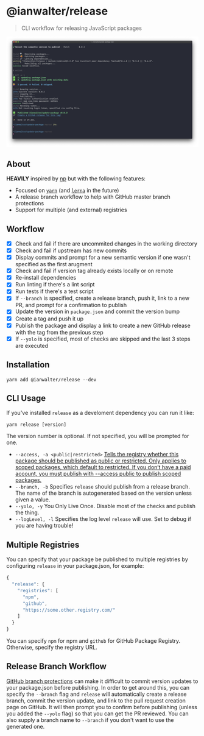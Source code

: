 # @ianwalter/release
> CLI workflow for releasing JavaScript packages

![Screenshot](screenshot.png)

## About

**HEAVILY** inspired by [np][npUrl] but with the following features:

* Focused on [`yarn`][yarnUrl] (and [`lerna`][lernaUrl] in the future)
* A release branch workflow to help with GitHub master branch protections
* Support for multiple (and external) registries

## Workflow

- [x] Check and fail if there are uncommited changes in the working directory
- [x] Check and fail if upstream has new commits
- [x] Display commits and prompt for a new semantic version if one wasn't
      specified as the first arugment
- [x] Check and fail if version tag already exists locally or on remote
- [x] Re-install dependencies
- [x] Run linting if there's a lint script
- [x] Run tests if there's a test script
- [x] If `--branch` is specified, create a release branch, push it, link to a
      new PR, and prompt for a confirmation to publish
- [x] Update the version in `package.json` and commit the version bump
- [x] Create a tag and push it up
- [x] Publish the package and display a link to create a new GitHub release with
      the tag from the previous step
- [x] If `--yolo` is specified, most of checks are skipped and the last 3 steps
      are executed

## Installation

```console
yarn add @ianwalter/release --dev
```

## CLI Usage

If you've installed `release` as a develoment dependency you can run it like:

```console
yarn release [version]
```

The version number is optional. If not specified, you will be prompted for one.

* `--access, -a <public|restricted>` [Tells the registry whether this package
  should be published as public or restricted. Only applies to scoped packages,
  which default to restricted. If you don’t have a paid account, you must
  publish with --access public to publish scoped packages.][npmPublishUrl]
* `--branch, -b` Specifies `release` should publish from a release branch. The
  name of the branch is autogenerated based on the version unless given a value.
* `--yolo, -y` You Only Live Once. Disable most of the checks and publish the
  thing.
* `--logLevel, -l` Specifies the log level `release` will use. Set to debug if
  you are having trouble!

## Multiple Registries

You can specify that your package be published to multiple registries by
configuring `release` in your package.json, for example:

```js
{
  "release": {
    "registries": [
      "npm",
      "github",
      "https://some.other.registry.com/"
    ]
  }
}
```

You can specify `npm` for npm and `github` for GitHub Package Registry.
Otherwise, specify the registry URL.

## Release Branch Workflow

[GitHub branch protections][protectionsUrl] can make it difficult to commit
version updates to your package.json before publishing. In order to get around
this, you can specify the `--branch` flag and `release` will automatically
create a release branch, commit the version update, and link to the pull request
creation page on GitHub. It will then prompt you to confirm before publishing
(unless you added the `--yolo` flag) so that you can get the PR reviewed. You
can also supply a branch name to `--branch` if you don't want to use the
generated one.

[npUrl]: https://github.com/sindresorhus/np
[yarnUrl]: https://yarnpkg.com/en/
[lernaUrl]: https://lerna.js.org/
[npmPublishUrl]: https://docs.npmjs.com/cli/publish
[protectionsUrl]: https://help.github.com/en/articles/about-protected-branches
